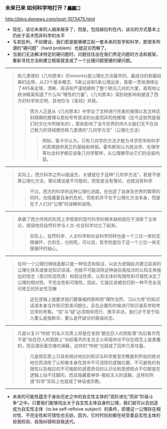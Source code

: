 ### 未来已来 如何科学地打开？`龘龘囗`
http://blog.dwnews.com/post-1073475.html
- 现在，谈论未来的人越来越多了，但是，包括赫拉利在内，谈论的方式基本上仍处于巫术而非科学的水平
- 与其批判，不如建设，我们若是能够建立起一套未来的哲学和科学，那很多所谓的“硬问题”（hard problem）也就迎刃而解了。
- 当我们无法解决特定的硬问题时，问题往往出在我们界定问题的方法和框架，重新寻找方法和建立框架就变成了一个比硬问题更硬的硬问题。
---
>欧几里德的《几何原本》(Elements)是公理化方法最早的、最成功的和最经典的运用，从23个基本概念、5条公设和5条公理出发，首尾一贯地演绎出了465条定理，清晰、简洁和严谨地建构了整个欧氏几何的大厦，直观地让欧洲精英知道了什么叫“理性的力量”。《几何原本》深刻地影响和塑造了西方的科学和文明，其地位与《圣经》并肩。
>>西方人正是从《几何原本》中学会了怎样进行完美的推理以及怎样区别精确的推理与那些夸夸其谈的似是而非的伪推理（迄今这依然是我们的文化中所缺失的），那些影响了当今世界的伟大头脑们无不在自己致力的领域模仿欧几里德的“几何学方法”（公理化方法）
>>>例如，笛卡尔认为，只有几何学的方法才能为寻求哲学和科学的真理提供真正的基础和样板。霍布斯则认为政治学、伦理学等社会科学都应该象几何学那样，从公理推导出它们的全部内容。
---
>实际上，西方科学之所以能诞生，关键就在于这种“几何学方法”，若是不依靠公理化方法，理论建设是不可能的，而若是没有理论，也就没有科学
>>不过，西方的科学的这种公理化进路，在创造了自身及世界的繁荣的同时，也隐藏着自身的危机，但危机并不在于公理化方法本身，而是在于人们对“公理”的误解和误用。
---
>承袭了西方传统的形而上学框架的现代科学的根本缺陷就在于消除了主体论，错误地将自然科学与人文-社会科学对立了起来。
>>实际上，自然科学、人文科学和社会科学同样也是一个三位一体的无限循环，合则生，分则死，可以说，哲学则是位于这一个三位一体无限循环的轴心。
---
>任何一个公理归根结底都只是一种信念和假设，以此为逻辑起点建立起来的公理化体系或者说知识话语，也就不可能消除这种由自我指涉的认知主体施加的信念（意识形态性质）和假设性质，认知主体的有限性和可错性决定了公理的相对性、不完全性和可错性，因此，它就应该被划归到一种不完全且可修正的历史性范畴
>>这在逻辑上就要求我们要像福柯那样把“理所当然、习以为常”的知识话语本身当作知识型来问题化，且在必要的时候进行知识谱系学和考古学的考察。“信”与“疑”必须相伴而行、携手并进，我们才不至于陷入要么是独断论、要么是怀疑论的极端状态。
---
>凡是以复兴“传统”的名义实质上却是在宣扬“跪在巨人的阴影里”向后看齐而不是“站在巨人的肩膀上”向前看齐的复古主义和宿命论不仅在观念上是愚蠢的，而且潜伏着灾难的渊薮，这样的“传统”也就成了囚牢乃至坟墓。
>>凡是把实质上只具有相对地位的知识与科学推至宗教裁判所般的绝对地位而消除了认知者本身在其中不可消除的逻辑位置、不可避免的有限性以及相应的不可推卸的道德责任的认识论和思想观点不仅都是在逻辑上站不住脚的，而且隐藏着神学-极权主义的滥觞，这样的所谓“科学”实际上也就成了神话或宗教。
---
- 未来的可能性蕴含于身处历史之中的自玄性主体的“高阶进化”而非“阶级斗争”之中。只要我们能够找出关于自玄性主体自身的公理，我们就可以去创造成为自玄性主体（to be self-reflxive subject）的条件，即便这一公理存在相对性、不完全性和可错性也无妨，因为，它时时刻刻都在经受着自玄性主体的自我检验、自我纠错和自我迭代。